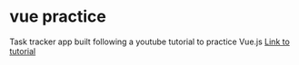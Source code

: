 # vue practice

Task tracker app built following a youtube tutorial to practice Vue.js
[Link to tutorial](https://www.youtube.com/watch?v=qZXt1Aom3Cs&t=486s)



